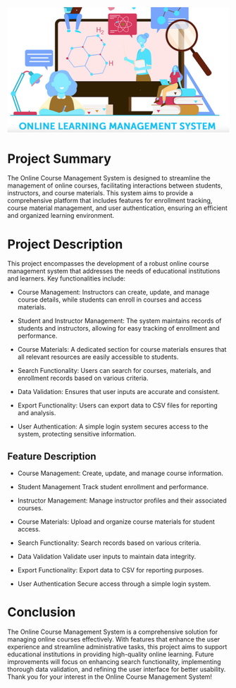 <img src="OCMS.png" />

# Project Summary
The Online Course Management System is designed to streamline the management of online courses, facilitating interactions between students, instructors, and course materials. This system aims to provide a comprehensive platform that includes features for enrollment tracking, course material management, and user authentication, ensuring an efficient and organized learning environment.

# Project Description
This project encompasses the development of a robust online course management system that addresses the needs of educational institutions and learners. Key functionalities include:

- Course Management: Instructors can create, update, and manage course details, while students can enroll in courses and access materials.

- Student and Instructor Management: The system maintains records of students and instructors, allowing for easy tracking of enrollment and performance.

- Course Materials: A dedicated section for course materials ensures that all relevant resources are easily accessible to students.

- Search Functionality: Users can search for courses, materials, and enrollment records based on various criteria.
    
- Data Validation: Ensures that user inputs are accurate and consistent.

- Export Functionality: Users can export data to CSV files for reporting and analysis.

- User Authentication: A simple login system secures access to the system, protecting sensitive information.

## Feature	Description

- Course Management:	Create, update, and manage course information.

- Student Management	Track student enrollment and performance.
- Instructor Management:	Manage instructor profiles and their associated courses.
- Course Materials:	Upload and organize course materials for student access.
- Search Functionality:	Search records based on various criteria.
- Data Validation	Validate user inputs to maintain data integrity.
- Export Functionality:	Export data to CSV for reporting purposes.
- User Authentication	Secure access through a simple login system.

# Conclusion
The Online Course Management System is a comprehensive solution for managing online courses effectively. With features that enhance the user experience and streamline administrative tasks, this project aims to support educational institutions in providing high-quality online learning. Future improvements will focus on enhancing search functionality, implementing thorough data validation, and refining the user interface for better usability. Thank you for your interest in the Online Course Management System!

